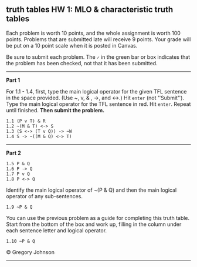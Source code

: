 ## truth tables HW 1: MLO & characteristic truth tables

Each problem is worth 10 points, and the whole assignment is worth 100 points. Problems that are submitted late will receive 9 points. Your grade will be put on a 10 point scale when it is posted in Canvas.  

Be sure to submit each problem. The `✓` in the green bar or box indicates that the problem has been checked, not that it has been submitted.

---

**Part 1**

For 1.1 - 1.4, first, type the main logical operator for the given TFL sentence in the space provided. (Use ~, v, & , ->, and <->.) Hit `enter` (not ''Submit''). Type the main logical operator for the TFL sentence in red. Hit `enter`. Repeat until finished. **Then submit the problem.**

~~~{.SynChecker .Match system="magnusSL"  points="10" late-credit="9"}
1.1 (P v T) & R
1.2 ~(M & T) <-> S
1.3 (S <-> (T v Q)) -> ~W
1.4 S -> ~((M & Q) <-> T)
~~~

---

**Part 2**

~~~{.TruthTable .Simple system="magnusSL" options="nocounterexample" points="10" late-credit="9"}
1.5 P & Q
1.6 P -> Q
1.7 P v Q
1.8 P <-> Q
~~~

Identify the main logical operator of &not;(P & Q) and then the main logical operator of any sub-sentences.

~~~{.SynChecker .Match system="magnusSL"  points="10" late-credit="9"}
1.9 ~P & Q
~~~

You can use the previous problem as a guide for completing this truth table. Start from the bottom of the box and work up, filling in the column under each sentence letter and logical operator.

~~~{.TruthTable .Simple system="magnusSL" options="nocounterexample" points="10" late-credit="9"}
1.10 ~P & Q
~~~

<p>&copy; <script>document.write(new Date().getFullYear())</script> Gregory Johnson</p> 

---
